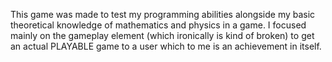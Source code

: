 This game was made to test my programming abilities alongside my basic theoretical knowledge of mathematics and physics in a game.
I focused mainly on the gameplay element (which ironically is kind of broken) to get an actual PLAYABLE game to a user which to me is an achievement in itself. 
